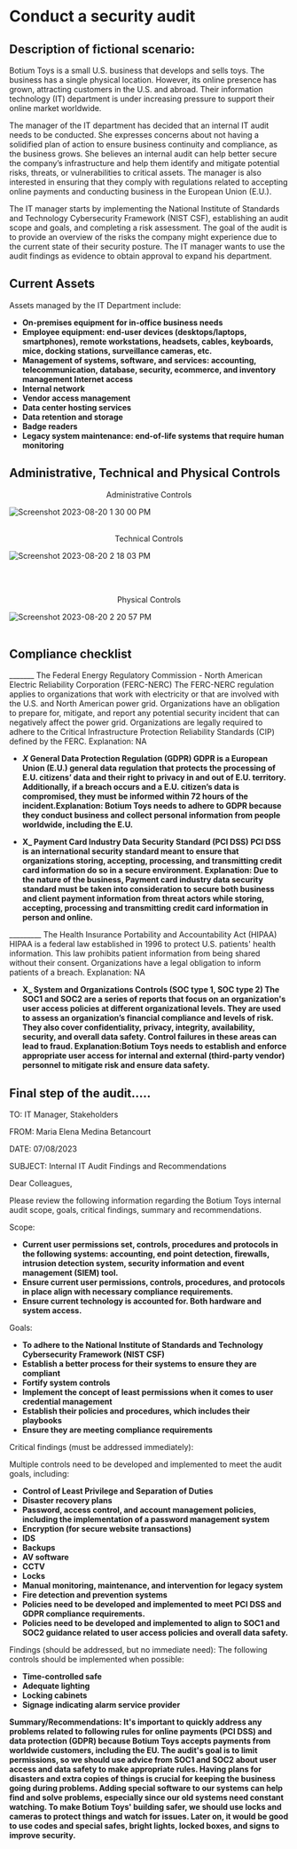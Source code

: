 <h1>Conduct a security audit</h1>

<h2>Description of fictional scenario:</h2>
Botium Toys is a small U.S. business that develops and sells toys. The business has a single physical location. However, its online presence has grown, attracting customers in the U.S. and abroad. Their information technology (IT) department is under increasing pressure to support their online market worldwide. 

The manager of the IT department has decided that an internal IT audit needs to be conducted. She expresses concerns about not having a solidified plan of action to ensure business continuity and compliance, as the business grows. She believes an internal audit can help better secure the company’s infrastructure and help them identify and mitigate potential risks, threats, or vulnerabilities to critical assets. The manager is also interested in ensuring that they comply with regulations related to accepting online payments and conducting business in the European Union (E.U.).   

The IT manager starts by implementing the National Institute of Standards and Technology Cybersecurity Framework (NIST CSF), establishing an audit scope and goals, and completing a risk assessment. The goal of the audit is to provide an overview of the risks the company might experience due to the current state of their security posture. The IT manager wants to use the audit findings as evidence to obtain approval to expand his department. 
<br />


<h2>Current Assets</h2>

Assets managed by the IT Department include:
- <b>On-premises equipment for in-office business needs</b>
- <b>Employee equipment: end-user devices (desktops/laptops, smartphones), remote workstations, headsets, cables, keyboards, mice, docking stations, surveillance cameras, etc.</b>
- <b>Management of systems, software, and services: accounting, telecommunication, database, security, ecommerce, and inventory management Internet access</b>
- <b> Internal network</b>
- <b>Vendor access management</b>
- <b>Data center hosting services</b>
- <b>Data retention and storage</b>
- <b>Badge readers</b>
- <b>Legacy system maintenance: end-of-life systems that require human monitoring</b>

<h2>Administrative, Technical and Physical Controls</h2>

<p align="center"> Administrative Controls </p>

![Screenshot 2023-08-20 1 30 00 PM](https://github.com/mmedinabet/Conduct-a-security-audit/assets/142737434/64d12f6b-e210-49f5-92a9-0854d446e360)
<br />
<br />

<p align="center"> Technical Controls </p>

![Screenshot 2023-08-20 2 18 03 PM](https://github.com/mmedinabet/Conduct-a-security-audit/assets/142737434/a12bc045-c3ec-4ced-956f-3370357fcf4a)

<br />
<br />
 <p align="center"> Physical Controls </p>
 
 ![Screenshot 2023-08-20 2 20 57 PM](https://github.com/mmedinabet/Conduct-a-security-audit/assets/142737434/5ee65dc9-3ec9-4543-b138-d0f34ae8114e)
<br />
<br />

<h2>Compliance checklist</h2>
 _______ The Federal Energy Regulatory Commission - North American Electric Reliability Corporation (FERC-NERC) The FERC-NERC regulation applies to organizations that work with electricity or that are involved with the U.S. and North American power grid. Organizations have an obligation to prepare for, mitigate, and report any potential security incident that can negatively affect the power grid. Organizations are legally required to adhere to the Critical Infrastructure Protection Reliability Standards (CIP) defined by the FERC. Explanation: NA


- <b> _____X_____ General Data Protection Regulation (GDPR) GDPR is a European Union (E.U.) general data regulation that protects the processing of E.U. citizens’ data and their right to privacy in and out of E.U. territory. Additionally, if a breach occurs and a E.U. citizen’s data is compromised, they must be informed within 72 hours of the incident.Explanation: Botium Toys needs to adhere to GDPR because they conduct business and collect personal information from people worldwide, including the E.U.
</b>

- <b> ____X_____ Payment Card Industry Data Security Standard (PCI DSS)
PCI DSS is an international security standard meant to ensure that organizations storing, accepting, processing, and transmitting credit card information do so in a secure environment. Explanation: Due to the nature of the business, Payment card industry data security standard must be taken into consideration to secure both business and client payment information from threat actors while storing, accepting, processing and transmitting credit card information in person and online.
</b>

 _________ The Health Insurance Portability and Accountability Act (HIPAA)
HIPAA is a federal law established in 1996 to protect U.S. patients' health information. This law prohibits patient information from being shared without their consent. Organizations have a legal obligation to inform patients of a breach. Explanation: NA


- <b> ____X_____ System and Organizations Controls (SOC type 1, SOC type 2)
The SOC1 and SOC2 are a series of reports that focus on an organization's user access policies at different organizational levels. They are used to assess an organization’s financial compliance and levels of risk. They also cover confidentiality, privacy, integrity, availability, security, and overall data safety. Control failures in these areas can lead to fraud. Explanation:Botium Toys needs to establish and enforce appropriate user access for internal and external (third-party vendor) personnel to mitigate risk and ensure data safety.
</b>


<h2>Final step of the audit.....</h2>
TO: IT Manager, Stakeholders

FROM: Maria Elena Medina Betancourt

DATE: 07/08/2023 

SUBJECT: Internal IT Audit Findings and Recommendations


Dear Colleagues,



Please review the following information regarding the Botium Toys internal audit scope,
goals, critical findings, summary and recommendations.


Scope:

- <b> Current user permissions set, controls, procedures and protocols in the following systems: accounting, end point detection, firewalls, intrusion detection system, security information and event management (SIEM) tool. </b>
- <b> Ensure current user permissions, controls, procedures, and protocols in place align with necessary compliance requirements.</b>
- <b> Ensure current technology is accounted for. Both hardware and system access.</b>

Goals:
- <b> To adhere to the National Institute of Standards and Technology Cybersecurity Framework (NIST CSF) </b> 
- <b> Establish a better process for their systems to ensure they are compliant </b>
- <b> Fortify system controls </b> 
- <b> Implement the concept of least permissions when it comes to user credential management </b>
- <b> Establish their policies and procedures, which includes their playbooks </b>
- <b> Ensure they are meeting compliance requirements </b>

Critical findings (must be addressed immediately):  


Multiple controls need to be developed and implemented to meet the audit
goals, including:
- <b> Control of Least Privilege and Separation of Duties </b> 
- <b> Disaster recovery plans </b>
- <b> Password, access control, and account management policies, including
the implementation of a password management system </b>
- <b> Encryption (for secure website transactions) </b> 
- <b> IDS </b>
- <b> Backups </b>
- <b> AV software </b>
- <b> CCTV </b> 
- <b> Locks </b>
- <b> Manual monitoring, maintenance, and intervention for legacy system </b> 
- <b> Fire detection and prevention systems </b> 
- <b> Policies need to be developed and implemented to meet PCI DSS and GDPR compliance requirements. </b>
- <b> Policies need to be developed and implemented to align to SOC1 and SOC2 guidance related to user access policies and overall data safety. </b>

Findings (should be addressed, but no immediate need):
The following controls should be implemented when possible:
- <b> Time-controlled safe </b>
- <b> Adequate lighting </b>
- <b> Locking cabinets </b> 
- <b> Signage indicating alarm service provider <b/>

Summary/Recommendations:
It's important to quickly address any problems related to following rules for online payments (PCI DSS) and data protection (GDPR) because Botium Toys accepts payments from worldwide customers, including the EU. The audit's goal is to limit permissions, so we should use advice from SOC1 and SOC2 about user access and data safety to make appropriate rules. Having plans for disasters and extra copies of things is crucial for keeping the business going during problems. Adding special software to our systems can help find and solve problems, especially since our old systems need constant watching. To make Botium Toys' building safer, we should use locks and cameras to protect things and watch for issues. Later on, it would be good to use codes and special safes, bright lights, locked boxes, and signs to improve security.





<!--
 ```diff
- text in red
+ text in green
! text in orange
# text in gray
@@ text in purple (and bold)@@
```
--!>
